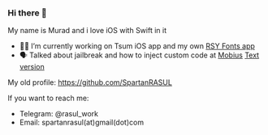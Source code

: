 ### Hi there 👋
My name is Murad and i love iOS with Swift in it
- 👨‍💻 I’m currently working on Tsum iOS app and my own [RSY Fonts app](https://apps.apple.com/ua/app/rsy-fonts-and-keyboards/id1574038238)
- 🗣 Talked about jailbreak and how to inject custom code at [Mobius](https://www.youtube.com/watch?v=wPMoC_fWQ3A) [Text version](https://habr.com/ru/company/jugru/blog/570220/)

My old profile: https://github.com/SpartanRASUL

If you want to reach me:
- Telegram: @rasul_work
- Email: spartanrasul(at)gmail(dot)com
